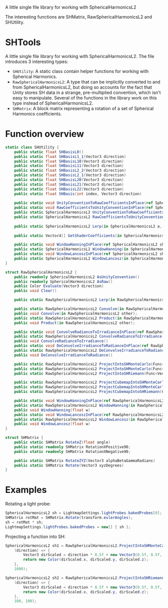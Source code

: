 A little single file library for working with SphericalHarmonicsL2

The interesting functions are SHMatrix, RawSphericalHarmonicsL2 and SHUtility.

# SHTools
A little single file library for working with SphericalHarmonicsL2. The file introduces 3 interesting types:
- `SHUtility`: A static class contain helper functions for working with Spherical Harmonics.
- `RawSphericalHarmonicsL2`: A type that can be implicitly converted to and from SphericalHarmonicsL2, but doing so accounts for the fact that Unity stores SH data in a strange, pre-multiplied convention, which isn't easy to manipulate. Several of the functions in the library work on this type instead of SphericalHarmonicsL2.
- `SHMatrix`: A block matrix representing a rotation of a set of Spherical Harmonics coefficients.

# Function overview

```cs
static class SHUtility {
    public static float SHBasisL0()
    public static float SHBasisL1_1(Vector3 direction)
    public static float SHBasisL10(Vector3 direction)
    public static float SHBasisL11(Vector3 direction)
    public static float SHBasisL2_2(Vector3 direction)
    public static float SHBasisL2_1(Vector3 direction)
    public static float SHBasisL20(Vector3 direction)
    public static float SHBasisL21(Vector3 direction)
    public static float SHBasisL22(Vector3 direction)
    public static float SHBasis(int index, Vector3 direction)
    
    public static void UnityConventionToRawCoefficientsInPlace(ref SphericalHarmonicsL2 sh)
    public static void RawCoefficientsToUnityConventionInPlace(ref SphericalHarmonicsL2 sh)
    public static SphericalHarmonicsL2 UnityConventionToRawCoefficients(in SphericalHarmonicsL2 sh)
    public static SphericalHarmonicsL2 RawCoefficientsToUnityConvention(in SphericalHarmonicsL2 sh)
    
    public static SphericalHarmonicsL2 Lerp(in SphericalHarmonicsL2 a, in SphericalHarmonicsL2 b, float t)
    
    public static Vector4[] GetShaderCoefficients(in SphericalHarmonicsL2 sh)

    public static void WindowHanningInPlace(ref SphericalHarmonicsL2 sh, float w)
    public static SphericalHarmonicsL2 WindowHanning(in SphericalHarmonicsL2 sh, float w)
    public static void WindowLancoszInPlace(ref SphericalHarmonicsL2 sh, float w)
    public static SphericalHarmonicsL2 WindowLancosz(in SphericalHarmonicsL2 sh, float w)
}

struct RawSphericalHarmonicsL2 {
    public readonly SphericalHarmonicsL2 AsUnityConvention()
    public readonly SphericalHarmonicsL2 AsRaw()
    public Color Evaluate(Vector3 direction)
    public void Clear()

    public static RawSphericalHarmonicsL2 Lerp(in RawSphericalHarmonicsL2 a, in RawSphericalHarmonicsL2 b, float t)

    public static RawSphericalHarmonicsL2 Convolve(in RawSphericalHarmonicsL2 a, in RawSphericalHarmonicsL2 b);
    public void Convolve(in RawSphericalHarmonicsL2 other);
    public static RawSphericalHarmonicsL2 Product(in RawSphericalHarmonicsL2 a, in RawSphericalHarmonicsL2 b);
    public void Product(in RawSphericalHarmonicsL2 other);

    public static void ConvolveRadianceToIrradianceInPlace(ref RawSphericalHarmonicsL2 sh)
    public static RawSphericalHarmonicsL2 ConvolveRadianceToIrradiance(in RawSphericalHarmonicsL2 sh)
    public void ConvolveRadianceToIrradiance()
    public static void DeConvolveIrradianceToRadianceInPlace(ref RawSphericalHarmonicsL2 sh)
    public static RawSphericalHarmonicsL2 DeConvolveIrradianceToRadiance(in RawSphericalHarmonicsL2 sh)
    public void DeConvolveIrradianceToRadiance()

    public static RawSphericalHarmonicsL2 ProjectIntoSHMonteCarlo(Func<Vector3, Color> sphericalFunction, int sampleCount)
    public static RawSphericalHarmonicsL2 ProjectIntoSHMonteCarlo(Func<Vector3, Color> sphericalFunction, Func<int, Vector3> rngFunction, int sampleCount)
    public static RawSphericalHarmonicsL2 ProjectIntoSHRiemann(Func<Vector3, Color> sphericalFunction, int samplesPhi, int samplesTheta)

    public static RawSphericalHarmonicsL2 ProjectCubemapIntoSHMonteCarlo(Cubemap cubemap, int sampleCount, bool convolveToIrradiance)
    public static RawSphericalHarmonicsL2 ProjectCubemapIntoSHMonteCarlo(Cubemap cubemap, Func<int, Vector3> rngFunction, int sampleCount, bool convolveToIrradiance)
    public static RawSphericalHarmonicsL2 ProjectCubemapIntoSHRiemann(Cubemap cubemap, int samplesPhi, int samplesTheta, bool convolveToIrradiance)

    public static void WindowHanningInPlace(ref RawSphericalHarmonicsL2 sh, float w)
    public static RawSphericalHarmonicsL2 WindowHanning(in RawSphericalHarmonicsL2 sh, float w)
    public void WindowHanning(float w)
    public static void WindowLancoszInPlace(ref RawSphericalHarmonicsL2 sh, float w)
    public static RawSphericalHarmonicsL2 WindowLancosz(in RawSphericalHarmonicsL2 sh, float w)
    public void WindowLancosz(float w)
}

struct SHMatrix {
    public static SHMatrix RotateZ(float angle)
    public static readonly SHMatrix RotationXPositive90;
    public static readonly SHMatrix RotationXNegative90;

    public static SHMatrix RotateZYZ(Vector3 alphaBetaGammaRadians)
    public static SHMatrix Rotate(Vector3 xyzDegrees)
}
```

# Examples
Rotating a light probe:
```cs
SphericalHarmonicsL2 sh = LightmapSettings.lightProbes.bakedProbes[0];
SHMatrix rotMat = SHMatrix.Rotate(transform.eulerAngles);
sh = rotMat * sh;
LightmapSettings.lightProbes.bakedProbes = new[] { sh };
```

Projecting a function into SH:
```cs
SphericalHarmonicsL2 sh1 = RawSphericalHarmonicsL2.ProjectIntoSHMonteCarlo(
    (direction) => {
        Vector3 dirScaled = direction * 0.5f + new Vector3(0.5f, 0.5f, 0.5f);
        return new Color(dirScaled.x, dirScaled.y, dirScaled.z);
    },
    1000);

SphericalHarmonicsL2 sh2 = RawSphericalHarmonicsL2.ProjectIntoSHRiemann(
    (direction) => {
        Vector3 dirScaled = direction * 0.5f + new Vector3(0.5f, 0.5f, 0.5f);
        return new Color(dirScaled.x, dirScaled.y, dirScaled.z);
    },
    100, 100);
```
